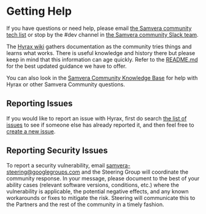 # Getting Help

If you have questions or need help, please email [the Samvera community tech list](mailto:samvera-tech@googlegroups.com) or stop by the #dev channel in [the Samvera community Slack team](https://wiki.lyrasis.org/pages/viewpage.action?pageId=87460391#Getintouch!-Slack).

The [Hyrax wiki](https://github.com/samvera/hyrax/wiki) gathers documentation as the community tries things and learns what works. There is useful knowledge and history there but please keep in mind that this information can age quickly. Refer to the [README.md](./README.md) for the best updated guidance we have to offer.

You can also look in the [Samvera Community Knowledge Base](https://samvera.github.io) for help with Hyrax or other Samvera Community questions.

## Reporting Issues

If you would like to report an issue with Hyrax, first do search [the list of issues](https://github.com/samvera/hyrax/issues/) to see if someone else has already reported it, and then feel free to [create a new issue](https://github.com/samvera/hyrax/issues/new).

## Reporting Security Issues

To report a security vulnerability, email [samvera-steering@googlegroups.com](mailto:samvera-steering@googlegroups.com) and the Steering Group will coordinate the community response. In your message, please document to the best of your ability cases (relevant software versions, conditions, etc.) where the vulnerability is applicable, the potential negative effects, and any known workarounds or fixes to mitigate the risk. Steering will communicate this to the Partners and the rest of the community in a timely fashion.
